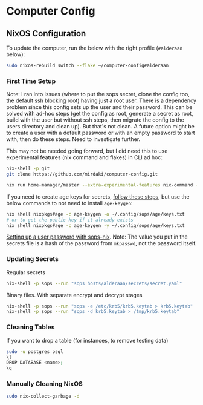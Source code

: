 # Computer Config

## NixOS Configuration

To update the computer, run the below with the right profile (`#alderaan` below):

```bash
sudo nixos-rebuild switch --flake ~/computer-config#alderaan
```

### First Time Setup

Note: I ran into issues (where to put the sops secret, clone the config too, the default ssh blocking root) having just a root user. There is a dependency problem since this config sets up the user and their password. This can be solved with ad-hoc steps (get the config as root, generate a secret as root, build with the user but without ssh steps, then migrate the config to the users directory and clean up). But that's not clean. A future option might be to create a user with a default password or with an empty password to start with, then do these steps. Need to investigate further.

This may not be needed going forward, but I did need this to use experimental features (nix command and flakes) in CLI ad hoc:

```bash
nix-shell -p git 
git clone https://github.com/mirdaki/computer-config.git

nix run home-manager/master --extra-experimental-features nix-command --extra-experimental-features flakes -- init
```

If you need to create age keys for secrets, [follow these steps](https://github.com/Mic92/sops-nix?tab=readme-ov-file#usage-example), but use the below commands to not need to install `age-keygen`:
```bash
nix shell nixpkgs#age -c age-keygen -o ~/.config/sops/age/keys.txt
# or to get the public key if it already exists
nix shell nixpkgs#age -c age-keygen -y ~/.config/sops/age/keys.txt
```

[Setting up a user password with sops-nix](https://github.com/Mic92/sops-nix?tab=readme-ov-file#setting-a-users-password). Note: The value you put in the secrets file is a hash of the password from `mkpasswd`, not the password itself.

### Updating Secrets

Regular secrets
```bash
nix-shell -p sops --run "sops hosts/alderaan/secrets/secret.yaml"
```

Binary files. With separate encrypt and decrypt stages
```bash
nix-shell -p sops --run "sops -e /etc/krb5/krb5.keytab > krb5.keytab"
nix-shell -p sops --run "sops -d krb5.keytab > /tmp/krb5.keytab"
```

### Cleaning Tables

If you want to drop a table (for instances, to remove testing data)
```bash
sudo -u postgres psql
\l
DROP DATABASE <name>;
\q
```

### Manually Cleaning NixOS

```bash
sudo nix-collect-garbage -d
```
